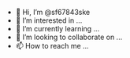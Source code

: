 - 👋 Hi, I’m @sf67843ske
- 👀 I’m interested in ...
- 🌱 I’m currently learning ...
- 💞️ I’m looking to collaborate on ...
- 📫 How to reach me ...

<!---
sf67843ske/sf67843ske is a ✨ special ✨ repository because its `README.md` (this file) appears on your GitHub profile.
You can click the Preview link to take a look at your changes.
--->

